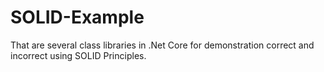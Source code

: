 # SOLID-Example
That are several class libraries in .Net Core for demonstration correct and incorrect using SOLID Principles. 
